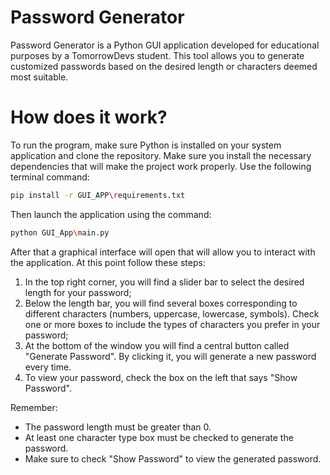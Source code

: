 # Password Generator
Password Generator is a Python GUI application developed for educational purposes by a TomorrowDevs student. This tool allows you to generate customized passwords based on the desired length or characters deemed most suitable.

# How does it work?
To run the program, make sure Python is installed on your system application and clone the repository.
Make sure you install the necessary dependencies that will make the project work properly. Use the following terminal command:
```sh
pip install -r GUI_APP\requirements.txt
```
Then launch the application using the command:

```sh
python GUI_App\main.py
```
After that a graphical interface will open that will allow you to interact with the application. At this point follow these steps:

1. In the top right corner, you will find a slider bar to select the desired length for your password;
2. Below the length bar, you will find several boxes corresponding to different characters (numbers, uppercase, lowercase, symbols). Check one or more boxes to include the types of characters you prefer in your password;
3. At the bottom of the window you will find a central button called "Generate Password". By clicking it, you will generate a new password every time. 
4. To view your password, check the box on the left that says "Show Password".

Remember:

- The password length must be greater than 0.
- At least one character type box must be checked to generate the password.
- Make sure to check "Show Password" to view the generated password.